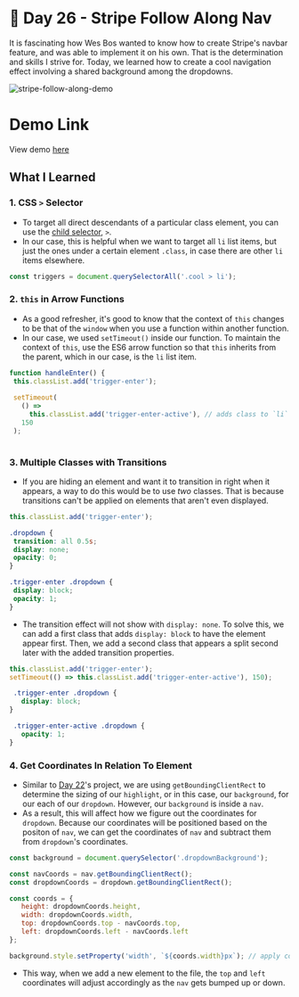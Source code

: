 # 🚧 Day 26 - Stripe Follow Along Nav

It is fascinating how Wes Bos wanted to know how to create Stripe's navbar feature, and was able to implement it on his own. That is the determination and skills I strive for. Today, we learned how to create a cool navigation effect involving a shared background among the dropdowns.

![stripe-follow-along-demo](https://i.ibb.co/NWXXCY0/Screen-Shot-2021-05-17-at-4-14-34-PM.png)

# Demo Link
View demo [here](https://sandaiiyahh.github.io/JavaScript30/26-Stripe%20Follow%20Along%20Nav/index.html)

## What I Learned

### 1. CSS `>` Selector
 - To target all direct descendants of a particular class element, you can use the [child selector](https://www.w3schools.com/css/css_combinators.asp), `>`. 
 - In our case, this is helpful when we want to target all `li` list items, but just the ones under a certain element `.class`, in case there are other `li` items elsewhere.
 
 ```javascript
const triggers = document.querySelectorAll('.cool > li');
 ```
 
 ### 2. `this` in Arrow Functions
  - As a good refresher, it's good to know that the context of `this` changes to be that of the `window` when you use a function within another function. 
  - In our case, we used `setTimeout()` inside our function. To maintain the context of `this`, use the ES6 arrow function so that `this` inherits from the parent, which in our case, is the `li` list item.
  
 ```javascript
function handleEnter() {
  this.classList.add('trigger-enter');
  
  setTimeout(
    () =>
      this.classList.add('trigger-enter-active'), // adds class to `li`
    150
  ); 
  
 ```
 
  ### 3. Multiple Classes with Transitions
   - If you are hiding an element and want it to transition in right when it appears, a way to do this would be to use *two* classes. That is because transitions can't be applied on elements that aren't even displayed.
  
  ```javascript
  this.classList.add('trigger-enter');
 ```
 
   ```css
  .dropdown {
    transition: all 0.5s;
    display: none; 
    opacity: 0;
}

  .trigger-enter .dropdown {
    display: block;
    opacity: 1;
}

 ```
 - The transition effect will not show with `display: none`. To solve this, we can add a first class that adds `display: block` to have the element appear first. Then, we add a second class that appears a split second later with the added transition properties. 
 
  ```javascript
  this.classList.add('trigger-enter');
  setTimeout(() => this.classList.add('trigger-enter-active'), 150);
 ```
 
 ```css
  .trigger-enter .dropdown {
    display: block;
}

  .trigger-enter-active .dropdown {
    opacity: 1;
}


 ```
 
 ### 4. Get Coordinates In Relation To Element
  - Similar to [Day 22](https://github.com/sandaiiyahh/JavaScript30/tree/main/22-Follow%20Along%20Link%20Highlighter)'s project, we are using `getBoundingClientRect` to determine the sizing of our `highlight`, or in this case, our `background`, for our each of our `dropdown`. However, our `background` is inside a `nav`. 
  - As a result, this will affect how we figure out the coordinates for `dropdown`. Because our coordinates will be positioned based on the positon of `nav`, we can get the coordinates of `nav` and subtract them from `dropdown`'s coordinates.
  
 ```javascript
const background = document.querySelector('.dropdownBackground');

const navCoords = nav.getBoundingClientRect();
const dropdownCoords = dropdown.getBoundingClientRect();

const coords = {
    height: dropdownCoords.height,
    width: dropdownCoords.width,
    top: dropdownCoords.top - navCoords.top,
    left: dropdownCoords.left - navCoords.left
};

background.style.setProperty('width', `${coords.width}px`); // apply coords to background

```

- This way, when we add a new element to the file, the `top` and `left` coordinates will adjust accordingly as the `nav` gets bumped up or down. 
   
   
  
